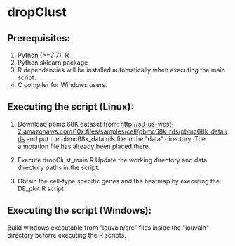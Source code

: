 # dropClust

## Prerequisites:
1. Python  (>=2.7), R
2. Python sklearn package
3. R dependencies will be installed automatically when executing the main script.
4. C compiler for Windows users.


## Executing the script (Linux):

1. Download pbmc 68K dataset from:
http://s3-us-west-2.amazonaws.com/10x.files/samples/cell/pbmc68k_rds/pbmc68k_data.rds
and put the pbmc68k_data.rds file in the "data" directory. The annotation file has already been placed there.

2. Execute dropClust_main.R
Update the working directory and data directory paths in the script.

3. Obtain the cell-type specific genes and the heatmap by executing the DE_plot.R script.


## Executing the script (Windows):

Build windows executable from "louvain/src" files inside the "louvain" directory beforre executing the R scripts.
